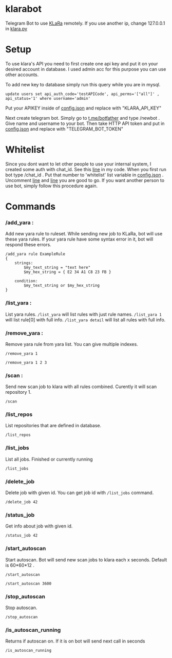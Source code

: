 # klarabot
Telegram Bot to use [KLaRa](https://github.com/KasperskyLab/klara) remotely. If you use another ip, change 127.0.0.1 in [klara.py](klara.py)

# Setup

To use klara's API you need to first create one api key and put it on your desired account in database. I used admin acc for this purpose you can use other accounts.

To add new key to database simply run this query while you are in mysql.

`update users set api_auth_code='testAPICode', api_perms='["all"]' , api_status='1' where username='admin'`

Put your APIKEY inside of [config.json](config.json) and replace with "KLARA_API_KEY" 

Next create telegram bot. Simply go to [t.me/botfather](t.me/botfather) and type /newbot . Give name and username to your bot. Then take HTTP API token and put in [config.json](config.json) and replace with "TELEGRAM_BOT_TOKEN" 


# Whitelist

Since you dont want to let other people to use your internal system, I created some auth with chat_id. See this [line](https://github.com/eybisi/klarabot/blob/master/klara.py#L274) in my code. When you first run bot type /chat_id . Put that number 
to 'whitelist' list variable in [config.json](config.json) . Uncomment [line](https://github.com/eybisi/klarabot/blob/master/klara.py#L274) and [line](https://github.com/eybisi/klarabot/blob/master/klara.py#L258) you are good to go. If you want another person to use bot, simply follow this procedure again. 


# Commands

### /add_yara :
Add new yara rule to ruleset. While sending new job to KLaRa, bot will use these yara rules. If your yara rule have some syntax error in it, bot will respond these errors.
```
/add_yara rule ExampleRule
{
    strings:
        $my_text_string = "text here"
        $my_hex_string = { E2 34 A1 C8 23 FB }

    condition:
        $my_text_string or $my_hex_string
}
```

### /list_yara :
List yara rules. `/list_yara` will list rules with just rule names. `/list_yara 1` will list rule[0] with full info. `/list_yara detail` will list all rules with full info.

### /remove_yara :
Remove yara rule from yara list. You can give multiple indexes. 

`/remove_yara 1 `

`/remove_yara 1 2 3`

### /scan :
Send new scan job to klara with all rules combined. Curently it will scan repository 1. 

`/scan`

### /list_repos
List repositories that are defined in database.

`/list_repos`

### /list_jobs
List all jobs. Finished or currently running

`/list_jobs`

### /delete_job
Delete job with given id. You can get job id with `/list_jobs` command.

`/delete_job 42`

### /status_job
Get info about job with given id. 

`/status_job 42`

### /start_autoscan 
Start autoscan. Bot will send new scan jobs to klara each x seconds. Default is 60\*60\*12 .

`/start_autoscan`

`/start_autoscan 3600`

### /stop_autoscan
Stop autoscan. 

`/stop_autoscan`

### /is_autoscan_running
Returns if autoscan on. If it is on bot will send next call in seconds

`/is_autoscan_running`

